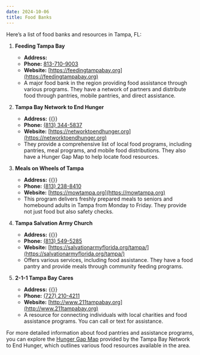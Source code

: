 ```yaml
---
date: 2024-10-06
title: Food Banks
---
```


Here’s a list of food banks and resources in Tampa, FL:

1. **Feeding Tampa Bay**
   - **Address:** 
   - **Phone:** [813-710-9003](tel:8137109003)
   - **Website:** [https://feedingtampabay.org](https://feedingtampabay.org)
   - A major food bank in the region providing food assistance through various programs. They have a network of partners and distribute food through pantries, mobile pantries, and direct assistance.

2. **Tampa Bay Network to End Hunger**
   - **Address:** {{<directions-link address="4532 W Kennedy Blvd #252, Tampa, FL 33609">}}
   - **Phone:** [(813) 344-5837](tel:8133445837)
   - **Website:** [https://networktoendhunger.org](https://networktoendhunger.org)
   - They provide a comprehensive list of local food programs, including pantries, meal programs, and mobile food distributions. They also have a Hunger Gap Map to help locate food resources.

3. **Meals on Wheels of Tampa**
   - **Address:** {{<directions-link address="5320 N Blvd, Tampa, FL 33603">}}
   - **Phone:** [(813) 238-8410](tel:8132388410)
   - **Website:** [https://mowtampa.org](https://mowtampa.org)
   - This program delivers freshly prepared meals to seniors and homebound adults in Tampa from Monday to Friday. They provide not just food but also safety checks.

4. **Tampa Salvation Army Church**
   - **Address:** {{<directions-link address="1100 W Sligh Ave, Tampa, FL 33604">}}
   - **Phone:** [(813) 549-5285](tel:8135495285)
   - **Website:** [https://salvationarmyflorida.org/tampa/](https://salvationarmyflorida.org/tampa/)
   - Offers various services, including food assistance. They have a food pantry and provide meals through community feeding programs.

5. **2-1-1 Tampa Bay Cares**
   - **Address:** {{<directions-link address="13921 Icot Blvd Suite 700, Clearwater, FL 33760">}}
   - **Phone:** [(727) 210-4211](tel:7272104211)
   - **Website:** [http://www.211tampabay.org](http://www.211tampabay.org)
   - A resource for connecting individuals with local charities and food assistance programs. You can call or text for assistance.

For more detailed information about food pantries and assistance programs, you can explore the [Hunger Gap Map](https://networktoendhunger.org) provided by the Tampa Bay Network to End Hunger, which outlines various food resources available in the area.
